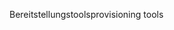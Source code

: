<span data-ttu-id="c351c-101">Bereitstellungstools</span><span class="sxs-lookup"><span data-stu-id="c351c-101">provisioning tools</span></span>